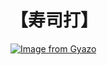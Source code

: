 # 【寿司打】 #

[![Image from Gyazo](https://i.gyazo.com/75d0f28db6ed4dada9ae9a3d79952fbb.jpg)](https://gyazo.com/75d0f28db6ed4dada9ae9a3d79952fbb)
